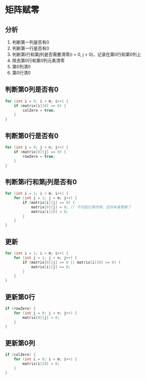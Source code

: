 # 矩阵赋零

## 分析

1. 判断第一列是否有0
2. 判断第一行是否有0
3. 判断第i行和第j列是否需要清零(i > 0, j > 0)，记录在第0行和第0列上
4. 除去第0行和第0列元素清零
5. 第0列清0
6. 第0行清0

## 判断第0列是否有0

```cpp
for (int i = 0; i < m; i++) {
    if (matrix[i][0] == 0) {
        colZero = true;
    }
}
```

## 判断第0行是否有0

```cpp
for (int j = 0; j < n; j++) {
    if (matrix[0][j] == 0) {
        rowZero = true;
    }
}
```

## 判断第i行和第j列是否有0

```cpp
for (int i = 1; i < m; i++) {
    for (int j = 1; j < m; j++) {
        if (matrix[i][j] == 0) {
            matrix[0][j] = 0; // 不仅起记录作用，还将本身更新了
            matrix[i][0] = 0;
        }
    }
}
```

## 更新

```cpp
for (int i = 1; i < m; i++) {
    for (int j = 1; j < n; j++) {
        if (matrix[0][j] == 0 || matrix[i][0] == 0) {
            matrix[i][j] == 0;
        } 
    }
}
```

## 更新第0行

```cpp
if (rowZero) {
    for (int j = 0; j < n; j++) {
        matrix[0][j] = 0;
    }
}
```

## 更新第0列

```cpp
if (colZero) {
    for (int i = 0; i < m; i++) {
        matrix[i][0] = 0;
    }
}
```





